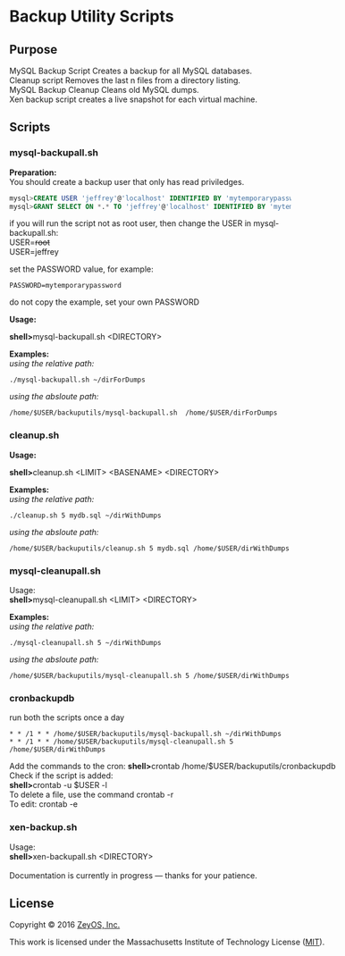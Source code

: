 Backup Utility Scripts
======================

Purpose
-------
MySQL Backup Script Creates a backup for all MySQL databases.<br>
Cleanup script Removes the last n files from a directory listing.<br>
MySQL Backup Cleanup Cleans old MySQL dumps.<br>
Xen backup script creates a live snapshot for each virtual machine.<br>

Scripts
------
### mysql-backupall.sh ###
**Preparation:**<br>
You should create a backup user that only has read priviledges.<br>
```sql
mysql>CREATE USER 'jeffrey'@'localhost' IDENTIFIED BY 'mytemporarypassword';
mysql>GRANT SELECT ON *.* TO 'jeffrey'@'localhost' IDENTIFIED BY 'mytemporarypassword';
```
if you will run the script not as root user, then change the USER in mysql-backupall.sh:<br>
USER=<nobr>~~root~~<br>
USER=jeffrey

set the PASSWORD value, for example:
```
PASSWORD=mytemporarypassword
```
do not copy the example, set your own PASSWORD

**Usage:**<br>

<b>shell></b>mysql-backupall.sh \<DIRECTORY>

**Examples:**<br>
*using the relative path:*
```
./mysql-backupall.sh ~/dirForDumps
```
*using the absloute path:*
```
/home/$USER/backuputils/mysql-backupall.sh  /home/$USER/dirForDumps
```
### cleanup.sh ###
**Usage:**<br>

<b>shell></b>cleanup.sh \<LIMIT> \<BASENAME> \<DIRECTORY>

**Examples:**<br>
*using the relative path:*
```
./cleanup.sh 5 mydb.sql ~/dirWithDumps
```
*using the absloute path:*
```
/home/$USER/backuputils/cleanup.sh 5 mydb.sql /home/$USER/dirWithDumps
```
### mysql-cleanupall.sh ###
Usage:<br>
<b>shell></b>mysql-cleanupall.sh \<LIMIT> \<DIRECTORY>

**Examples:**<br>
*using the relative path:*
```
./mysql-cleanupall.sh 5 ~/dirWithDumps
```
*using the absloute path:*
```
/home/$USER/backuputils/mysql-cleanupall.sh 5 /home/$USER/dirWithDumps
```

###  cronbackupdb ###
run both the scripts once a day 
```
* * /1 * * /home/$USER/backuputils/mysql-backupall.sh ~/dirWithDumps
* * /1 * * /home/$USER/backuputils/mysql-cleanupall.sh 5 /home/$USER/dirWithDumps
```
Add the commands to the cron:
<b>shell></b>crontab /home/$USER/backuputils/cronbackupdb<br>
Check if the script is added:<br>
<b>shell></b>crontab -u $USER -l<br>
To delete a file, use the command crontab -r<br>
To edit: crontab -e<br>
### xen-backup.sh ###
Usage:<br>
<b>shell></b>xen-backupall.sh \<DIRECTORY>
<br><br>
Documentation is currently in progress — thanks for your patience.

License
-------

Copyright © 2016 [ZeyOS, Inc.](http://www.zeyos.com)

This work is licensed under the Massachusetts Institute of Technology License ([MIT](http://opensource.org/licenses/MIT)).

